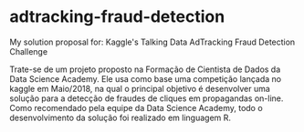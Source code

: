 # adtracking-fraud-detection
My solution proposal for: Kaggle's Talking Data AdTracking Fraud Detection Challenge

Trate-se de um projeto proposto na Formação de Cientista de Dados da Data Science Academy. Ele usa como base uma competição lançada no kaggle em Maio/2018, na qual o principal objetivo é desenvolver uma solução para a detecção de fraudes de cliques em propagandas on-line. Como recomendado pela equipe da Data Science Academy, todo o desenvolvimento da solução foi realizado em linguagem R.

